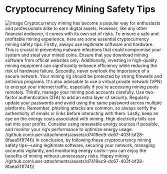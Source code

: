 # Cryptocurrency Mining Safety Tips

![Image](https://github.com/user-attachments/assets/4a25d116-2220-4385-b08e-f287af8fcbc4)
Cryptocurrency mining has become a popular way for enthusiasts and professionals alike to earn digital assets. However, like any other financial endeavor, it comes with its own set of risks. To ensure a safe and profitable mining experience, here are some essential cryptocurrency mining safety tips.
Firstly, always use legitimate software and hardware. This is crucial in preventing malware infections that could compromise your system and steal your mined coins. Ensure that you download mining software from official websites only. Additionally, investing in high-quality mining equipment can significantly enhance efficiency while reducing the risk of hardware failure. 
Secondly, never overlook the importance of a secure network. Your mining rig should be protected by strong firewalls and antivirus programs. It's also advisable to use a virtual private network (VPN) to encrypt your internet traffic, especially if you're accessing mining pools remotely. 
Thirdly, manage your mining pool accounts carefully. Use two-factor authentication (2FA) to add an extra layer of security. Regularly update your passwords and avoid using the same password across multiple platforms. Remember, phishing attacks are common, so always verify the authenticity of emails or links before interacting with them.
Lastly, keep an eye on the energy costs associated with mining. High electricity bills can eat into your profits. Consider using renewable energy sources if possible, and monitor your rig’s performance to optimize energy usage.
 //github.com/user-attachments/assets/d7419ec9-dc67-403f-bf28-8faea5f1f74f))
In conclusion, by following these cryptocurrency mining safety tips—using legitimate software, securing your network, managing accounts vigilantly, and monitoring energy costs—you can enjoy the benefits of mining without unnecessary risks. Happy mining 
 //github.com/user-attachments/assets/d7419ec9-dc67-403f-bf28-8faea5f1f74f))
